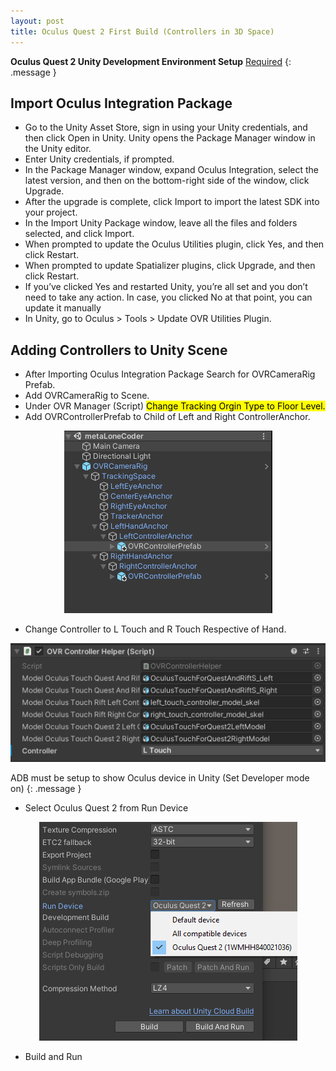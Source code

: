 ```yaml
---
layout: post
title: Oculus Quest 2 First Build (Controllers in 3D Space)
---
```


**Oculus Quest 2 Unity Development Environment Setup** [Required](https://metalonecoder.github.io/2022/02/21/Oculus-Quest-2-Unity-Development-Environment-Setup/) 
{: .message }

## Import Oculus Integration Package

- Go to the Unity Asset Store, sign in using your Unity credentials, and then click Open in Unity. Unity opens the Package Manager window in the Unity editor.
- Enter Unity credentials, if prompted.
- In the Package Manager window, expand Oculus Integration, select the latest version, and then on the bottom-right side of the window, click Upgrade.
- After the upgrade is complete, click Import to import the latest SDK into your project.
- In the Import Unity Package window, leave all the files and folders selected, and click Import.
- When prompted to update the Oculus Utilities plugin, click Yes, and then click Restart.
- When prompted to update Spatializer plugins, click Upgrade, and then click Restart.
- If you’ve clicked Yes and restarted Unity, you’re all set and you don’t need to take any action. In case, you clicked No at that point, you can update it manually
- In Unity, go to Oculus > Tools > Update OVR Utilities Plugin.

## Adding Controllers to Unity Scene

- After Importing Oculus Integration Package Search for OVRCameraRig Prefab.
- Add OVRCameraRig to Scene.
- Under OVR Manager (Script) <mark>Change Tracking Orgin Type to Floor Level.</mark>
- Add OVRControllerPrefab to Child of Left and Right ControllerAnchor.

<p align="center">
  <img src="/assets/images/21-02-22/1.PNG">
</p>

- Change Controller to L Touch and R Touch Respective of Hand.

<p align="center">
  <img src="/assets/images/21-02-22/2.PNG">
</p>


ADB must be setup to show Oculus device in Unity (Set Developer mode on)
{: .message }

- Select Oculus Quest 2 from Run Device

<p align="center">
  <img src="/assets/images/21-02-22/3.PNG">
</p>


- Build and Run
